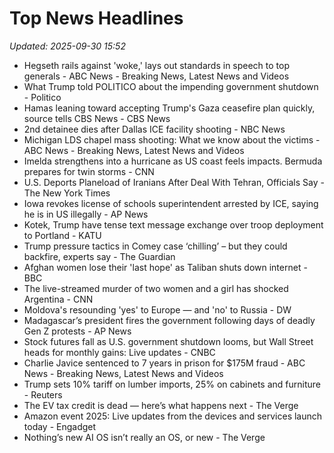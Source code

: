 # Top News Headlines

_Updated: 2025-09-30 15:52_

- Hegseth rails against 'woke,' lays out standards in speech to top generals - ABC News - Breaking News, Latest News and Videos
- What Trump told POLITICO about the impending government shutdown - Politico
- Hamas leaning toward accepting Trump's Gaza ceasefire plan quickly, source tells CBS News - CBS News
- 2nd detainee dies after Dallas ICE facility shooting - NBC News
- Michigan LDS chapel mass shooting: What we know about the victims - ABC News - Breaking News, Latest News and Videos
- Imelda strengthens into a hurricane as US coast feels impacts. Bermuda prepares for twin storms - CNN
- U.S. Deports Planeload of Iranians After Deal With Tehran, Officials Say - The New York Times
- Iowa revokes license of schools superintendent arrested by ICE, saying he is in US illegally - AP News
- Kotek, Trump have tense text message exchange over troop deployment to Portland - KATU
- Trump pressure tactics in Comey case ‘chilling’ – but they could backfire, experts say - The Guardian
- Afghan women lose their 'last hope' as Taliban shuts down internet - BBC
- The live-streamed murder of two women and a girl has shocked Argentina - CNN
- Moldova's resounding 'yes' to Europe — and 'no' to Russia - DW
- Madagascar’s president fires the government following days of deadly Gen Z protests - AP News
- Stock futures fall as U.S. government shutdown looms, but Wall Street heads for monthly gains: Live updates - CNBC
- Charlie Javice sentenced to 7 years in prison for $175M fraud - ABC News - Breaking News, Latest News and Videos
- Trump sets 10% tariff on lumber imports, 25% on cabinets and furniture - Reuters
- The EV tax credit is dead — here’s what happens next - The Verge
- Amazon event 2025: Live updates from the devices and services launch today - Engadget
- Nothing’s new AI OS isn’t really an OS, or new - The Verge